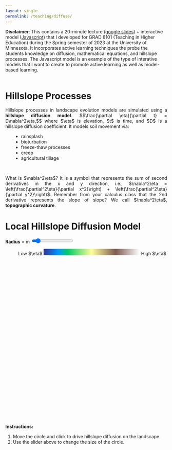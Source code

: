 ```yaml
---
layout: single
permalink: /teaching/diffuse/
---
```


<html>
<head>
<style>
	 ul.parameters {
			 -webkit-column-count: 3;
			 -moz-column-count: 3;
			 -o-column-count: 3;
			  column-count: 3; 
			  border:2px solid #808080;
  			padding-left: 10px;
      }
	 ul.bc {
			 -webkit-column-count: 3;
			 -moz-column-count: 3;
			 -o-column-count: 3;
			  column-count: 2; 
      }
</style>
<script src="https://polyfill.io/v3/polyfill.min.js?features=es6"></script>
<script id="MathJax-script" async src="https://cdn.jsdelivr.net/npm/mathjax@3/es5/tex-mml-chtml.js"></script>
<script>
  MathJax = {
    tex: {
      inlineMath: [['$', '$']]
    }
  };
</script>

<meta name="viewport" content="width=device-width, initial-scale=1">
<style>
</style>
</head>
<body>
<b>Disclaimer</b>: This contains a 20-minute lecture (<a href="https://docs.google.com/presentation/d/1He0NAFRBt6n9554vKKsNbIOvWnyVwRKkI5TqjpAgwHY/edit?usp=sharing">google slides</a>) + interactive model (<a href="/teaching/diffuse/">Javascript</a>) that I developed for GRAD 8101 (Teaching in Higher Education) during the Spring semester of 2023 at the University of Minnesota. It incorporates active learning techniques the probe the students knowledge on diffusion, mathematical equations, and hillslope processes. The Javascript model is an example of the type of interative models that I want to create to promote active learning as well as model-based learning.
<br>
<br>
<h1><b><span>Hillslope Processes</span></b></h1>
	<p style="text-align:justify">Hillslope processes in landscape evolution models are simulated using a <b>hillslope diffusion model</b>.
		$$\frac{\partial \eta}{\partial t} = D\nabla^2\eta,$$
		where $\eta$ is elevation, $t$ is time, and $D$ is a hillslope diffusion coefficient. It models soil movement via:</p>
		<ul style="margin-left:25px">
			<li>rainsplash</li> 
			<li>bioturbation</li> 
			<li>freeze-thaw processes</li>
			<li>creep</li>
			<li>agricultural tillage</li>
		</ul>
<br>
<p style="text-align:justify">What is <span title="Laplacian of elevation">$\nabla^2\eta$</span>? It is a symbol that represents the sum of second derivatives in the x and y direction, i.e., $\nabla^2\eta = \left(\frac{\partial^2\eta}{\partial x^2}\right) + \left(\frac{\partial^2\eta}{\partial y^2}\right)$. Remember from your calculus class that the 2nd derivative represents the slope of slope? We call $\nabla^2\eta$, <b>topographic curvature</b>.</p>

<h1><b>Local Hillslope Diffusion Model</b></h1>
		<div class="slidecontainer">
			<b>Radius</b> = <span id="rad_output"></span> m
		  <input type="range" min="100" max="1000" value="200" class="slider" id="rad_Range">
		</div>
	<figure style="width:500px;height:500px" class="align-center">
		<script src="/assets/js/colormap.js" type="text/javascript"></script>
		<canvas id="DiffuseCanvas" width="500" height="500" onmousedown="mouse_down(event)" onmouseup = "mouse_up(event)" onmousemove = "diffuse_loc(event)" onmouseout = "mouse_up(event)"></canvas>
		<script src="https://cdnjs.cloudflare.com/ajax/libs/jquery/3.6.0/jquery.js" type="text/javascript"></script>
		<script src="https://cdnjs.cloudflare.com/ajax/libs/jquery-csv/1.0.11/jquery.csv.js" type="text/javascript"></script>
		<script src="/assets/js/diffuse_TroutCreek.js" type="text/javascript"></script>
		<figcaption class="text-center"> Low $\eta$ <img src="/assets/images/terrain.png" style = "width:300px;height:20px;display: inline-block"> High $\eta$</figcaption>
	</figure>
	<br>
	<p style="text-align:justify">
		<b>Instructions:</b>
		<ol>
			<li>Move the circle and click to drive hillslope diffusion on the landscape.</li>
			<li>Use the slider above to change the size of the circle.</li>
		</ol>
	</p>
</body>
</html>




